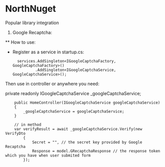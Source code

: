 # NorthNuget
Popular library integration

1. Google Recaptcha:

 ** How to use:
 
- Register as a service in startup.cs:
  
        services.AddSingleton<IGoogleCaptchaFactory, GoogleCaptchaFactory>()
                .AddSingleton<IGoogleCaptchaService, GoogleCaptchaService>();
                
                
Then use in controller or anywhere you need:


 private readonly IGoogleCaptchaService _googleCaptchaService;

        public HomeController(IGoogleCaptchaService googleCaptchaService)
        {
            _googleCaptchaService = googleCaptchaService;
        }
        
        // in method
        var verifyResult = await _googleCaptchaService.Verify(new VerifyDto
            {
                Secret = "", // the secret key provided by Google Recaptcha
                Response = model.GRecaptchaResponse // the response token which you have when user submited form
            });


 
